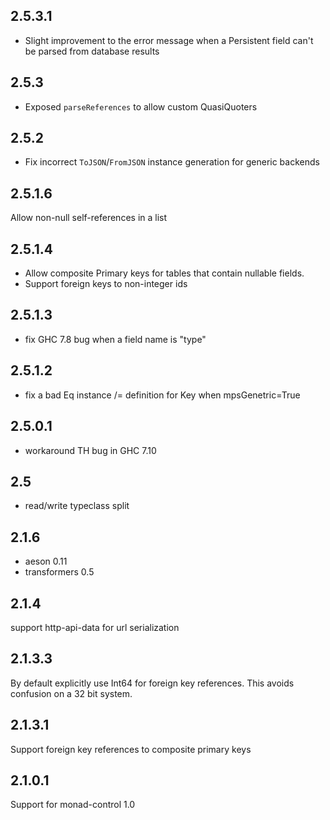 ## 2.5.3.1

* Slight improvement to the error message when a Persistent field can't be parsed from database results

## 2.5.3

* Exposed `parseReferences` to allow custom QuasiQuoters

## 2.5.2

* Fix incorrect `ToJSON`/`FromJSON` instance generation for generic
  backends

## 2.5.1.6

Allow non-null self-references in a list

## 2.5.1.4

* Allow composite Primary keys for tables that contain nullable fields.
* Support foreign keys to non-integer ids

## 2.5.1.3

* fix GHC 7.8 bug when a field name is "type"

## 2.5.1.2

* fix a bad Eq instance /= definition for Key when mpsGenetric=True

## 2.5.0.1

* workaround TH bug in GHC 7.10

## 2.5

* read/write typeclass split

## 2.1.6

* aeson 0.11
* transformers 0.5
## 2.1.4

support http-api-data for url serialization

## 2.1.3.3

By default explicitly use Int64 for foreign key references.
This avoids confusion on a 32 bit system.

## 2.1.3.1

Support foreign key references to composite primary keys

## 2.1.0.1

Support for monad-control 1.0
